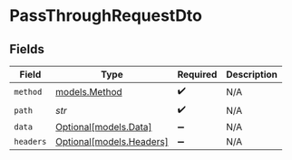 # PassThroughRequestDto


## Fields

| Field                                            | Type                                             | Required                                         | Description                                      |
| ------------------------------------------------ | ------------------------------------------------ | ------------------------------------------------ | ------------------------------------------------ |
| `method`                                         | [models.Method](../models/method.md)             | :heavy_check_mark:                               | N/A                                              |
| `path`                                           | *str*                                            | :heavy_check_mark:                               | N/A                                              |
| `data`                                           | [Optional[models.Data]](../models/data.md)       | :heavy_minus_sign:                               | N/A                                              |
| `headers`                                        | [Optional[models.Headers]](../models/headers.md) | :heavy_minus_sign:                               | N/A                                              |